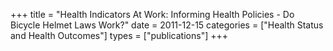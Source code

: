 +++
title = "Health Indicators At Work: Informing Health Policies - Do Bicycle Helmet Laws Work?"
date = 2011-12-15
categories = ["Health Status and Health Outcomes"]
types = ["publications"]
+++
